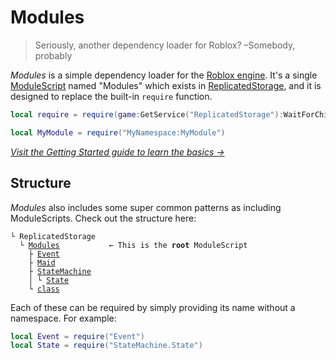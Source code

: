 # Modules

> Seriously, another dependency loader for Roblox? &ndash;Somebody, probably

_Modules_ is a simple dependency loader for the [Roblox engine](https://www.roblox.com). It's a single [ModuleScript](https://developer.roblox.com/en-us/api-reference/class/ModuleScript) named "Modules" which exists in [ReplicatedStorage](https://developer.roblox.com/en-us/api-reference/class/ReplicatedStorage), and it is designed to replace the built-in `require` function.

```lua
local require = require(game:GetService("ReplicatedStorage"):WaitForChild("Modules"))

local MyModule = require("MyNamespace:MyModule")
```

_[Visit the Getting Started guide to learn the basics &rarr;](getting-started.md)_

## Structure

_Modules_ also includes some super common patterns as including ModuleScripts. Check out the structure here:

<pre><code class="nohighlight">&boxur; ReplicatedStorage
  &boxur; <a href="api/ModuleLoader">Modules</a>           &larr; This is the <strong>root</strong> ModuleScript
    &boxvr; <a href="api/Event">Event</a>
    &boxvr; <a href="api/Maid">Maid</a>
    &boxvr; <a href="api/StateMachine">StateMachine</a>
    &boxv; &boxur; <a href="api/State">State</a>
    &boxur; <a href="api/class">class</a>
</code></pre>

Each of these can be required by simply providing its name without a namespace. For example:

```lua
local Event = require("Event")
local State = require("StateMachine.State")
```
